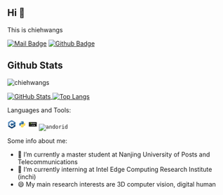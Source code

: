 ## Hi 👋
 
This is chiehwangs

[![Mail Badge](https://img.shields.io/badge/-chieh.wangs@gmail.com-c14438?style=flat&logo=Gmail&logoColor=white&link=mailto:chieh.wangs@gmail.com)](mailto:chieh.wangs@gmail.com)  [![Github Badge](https://img.shields.io/badge/-chiehwangs-grey?style=flat&logo=github&logoColor=white&link=https://github.com/chiehwangs/)](https://www.github.com/chiehwangs/)
## Github Stats
<p align=left> <img src=https://komarev.com/ghpvc/?username=chiehwangs alt=chiehwangs /> </p>

<a href="https://github.com/chiehwangs">
  <img align="center" alt="GitHub Stats" src="https://github-readme-stats.vercel.app/api?username=chiehwangs&show_icons=true&include_all_commits=true&cache_seconds=3600" />
</a>
<a href="https://github.com/chiehwangs">
  <img align="center" alt="Top Langs" src="https://github-readme-stats.vercel.app/api/top-langs/?username=chiehwangs&layout=compact&cache_seconds=3600" />
</a>
 
Languages and Tools: 

<code><img height="20" src="https://raw.githubusercontent.com/github/explore/80688e429a7d4ef2fca1e82350fe8e3517d3494d/topics/cpp/cpp.png" alt="cpp"></code>
<code><img height="20" src="https://raw.githubusercontent.com/github/explore/80688e429a7d4ef2fca1e82350fe8e3517d3494d/topics/python/python.png" alt="python"></code>
<code><img height="20" src="https://raw.githubusercontent.com/github/explore/a1b6b508cca4e45f4d4102623957b552f872da89/topics/cuda/cuda.png" alt="andorid"></code>
<code><img height="20" src="https://avatars.githubusercontent.com/u/32689599?s=200&v=4" alt="andorid"></code>

<!--
**Ryyyc/ryyyc** is a ✨ _special_ ✨ repository because its `README.md` (this file) appears on your GitHub profile.
-->
Some info about me:
- 🔭 I’m currently a master student at Nanjing University of Posts and Telecommunications
- 🌱 I‘m currently interning at Intel Edge Computing Research Institute (inchi)
- 😄 My main research interests are 3D computer vision, digital human
<!--
- 🤔 I’m looking for a PhD or a RA position
- 👯 I’m looking to collaborate on ...
- 💬 Ask me about ...
- 📫 How to reach me: gmail,
- 😄 Pronouns: ...
- ⚡ Fun fact: ...
-->
